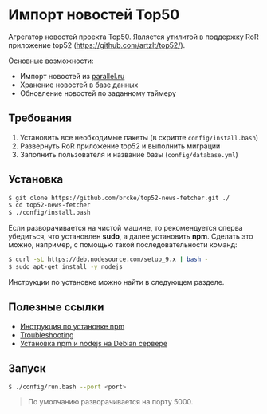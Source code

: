 # Импорт новостей Top50

Агрегатор новостей проекта Top50. Является утилитой в поддержку RoR приложение top52 (https://github.com/artzlt/top52/).

Основные возможности:

* Импорт новостей из [parallel.ru](http://www.parallel.ru/news)
* Хранение новостей в базе данных
* Обновление новостей по заданному таймеру

## Требования

1. Установить все необходимые пакеты (в скрипте `config/install.bash`)
2. Развернуть RoR приложение top52 и выполнить миграции
3. Заполнить пользователя и название базы (`config/database.yml`)

## Установка

```bash
$ git clone https://github.com/brcke/top52-news-fetcher.git ./
$ cd top52-news-fetcher
$ ./config/install.bash
```

Если разворачивается на чистой машине, то рекомендуется сперва убедиться, что установлен **sudo**, а далее установить **npm**. Сделать это можно, например, с помощью такой последовательности команд: 

```bash
$ curl -sL https://deb.nodesource.com/setup_9.x | bash -
$ sudo apt-get install -y nodejs
```

Инструкции по установке можно найти в следующем разделе.

## Полезные ссылки
* [Инструкция по установке npm](https://nodejs.org/en/download/package-manager/#debian-and-ubuntu-based-linux-distributions)
* [Troubleshooting](https://github.com/npm/npm/wiki/Troubleshooting)
* [Установка npm и nodejs на Debian сервере](https://www.rosehosting.com/blog/how-to-install-nodejs-bower-and-gulp-on-debian-8/)

## Запуск

```bash
$ ./config/run.bash --port <port>
```

> По умолчанию разворачивается на порту 5000.
